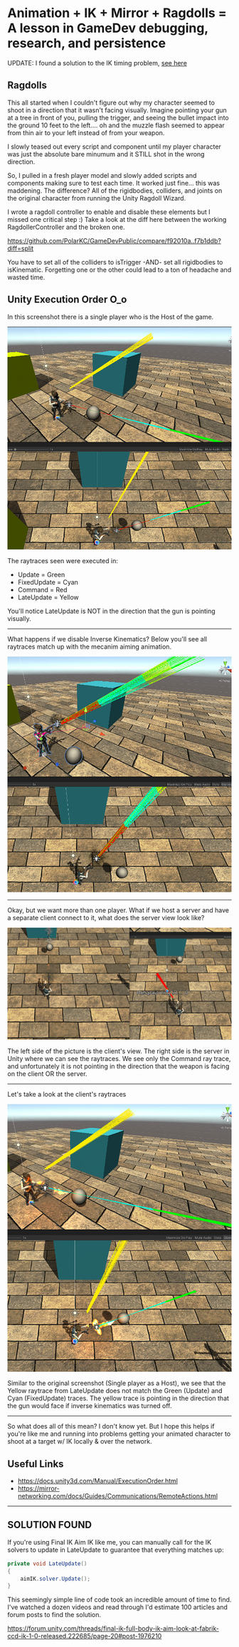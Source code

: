 # Animation + IK + Mirror + Ragdolls = A lesson in GameDev debugging, research, and persistence

UPDATE: I found a solution to the IK timing problem, [see here](#Solution-Found)

## Ragdolls
This all started when I couldn't figure out why my character seemed to shoot in a direction that it wasn't facing visually. Imagine pointing your gun at a tree in front of you, pulling the trigger, and seeing the bullet impact into the ground 10 feet to the left.... oh and the muzzle flash seemed to appear from thin air to your left instead of from your weapon.

I slowly teased out every script and component until my player character was just the absolute bare minumum and it STILL shot in the wrong direction.

So, I pulled in a fresh player model and slowly added scripts and components making sure to test each time. It worked just fine... this was maddening. The difference? All of the rigidbodies, colliders, and joints on the original character from running the Unity Ragdoll Wizard.

I wrote a ragdoll controller to enable and disable these elements but I missed one critical step :)
Take a look at the diff here between the working RagdollerController and the broken one.

https://github.com/PolarKC/GameDevPublic/compare/f92010a..f7b1ddb?diff=split

You have to set all of the colliders to isTrigger -AND- set all rigidbodies to isKinematic. Forgetting one or the other could lead to a ton of headache and wasted time.

## Unity Execution Order O_o
In this screenshot there is a single player who is the Host of the game.

![pic](Images/Host_With_IK.png)

The raytraces seen were executed in:
- Update = Green
- FixedUpdate = Cyan
- Command = Red
- LateUpdate = Yellow

You'll notice LateUpdate is NOT in the direction that the gun is pointing visually.

---
What happens if we disable Inverse Kinematics? Below you'll see all raytraces match up with the mecanim aiming animation.

![pic](Images/Host_Without_IK.png)



---
Okay, but we want more than one player. What if we host a server and have a separate client connect to it, what does the server view look like?

![pic](Images/Server_View_____Separate_Client_Connected.png)

The left side of the picture is the client's view. The right side is the server in Unity where we can see the raytraces. We see only the Command ray trace, and unfortunately it is not pointing in the direction that the weapon is facing on the client OR the server.

---
Let's take a look at the client's raytraces

![pic](Images/Client_View_____Connected_To_Separate_Server.png)

Similar to the original screenshot (Single player as a Host), we see that the Yellow raytrace from LateUpdate does not match the Green (Update) and Cyan (FixedUpdate) traces. The yellow trace is pointing in the direction that the gun would face if inverse kinematics was turned off.

---
So what does all of this mean? I don't know yet. But I hope this helps if you're like me and running into problems getting your animated character to shoot at a target w/ IK locally & over the network.

## Useful Links
- https://docs.unity3d.com/Manual/ExecutionOrder.html
- https://mirror-networking.com/docs/Guides/Communications/RemoteActions.html

---

## SOLUTION FOUND
If you're using Final IK Aim IK like me, you can manually call for the IK solvers to update in LateUpdate to guarantee that everything matches up:
```csharp
private void LateUpdate()
{
    aimIK.solver.Update();
}
```

This seemingly simple line of code took an incredible amount of time to find. I've watched a dozen videos and read through I'd estimate 100 articles and forum posts to find the solution.

https://forum.unity.com/threads/final-ik-full-body-ik-aim-look-at-fabrik-ccd-ik-1-0-released.222685/page-20#post-1976210